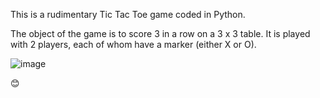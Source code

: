 This is a rudimentary Tic Tac Toe game coded in Python.

The object of the game is to score 3 in a row on a 3 x 3 table. It is played with 2 players, each of whom have a marker (either X or O).

![image](https://github.com/Ithring/TicTacToe/assets/166434693/52c24276-9486-4734-8043-c3fd277f09e3)

😊
         
